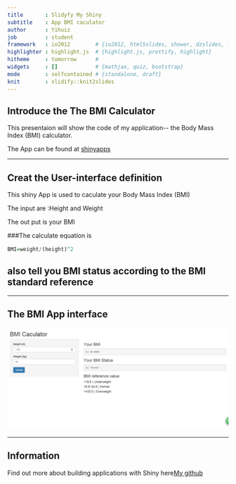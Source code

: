 ```yaml
---
title       : Slidyfy My Shiny
subtitle    : App BMI caculator
author      : Yihuiz
job         : student
framework   : io2012        # {io2012, html5slides, shower, dzslides, ...}
highlighter : highlight.js  # {highlight.js, prettify, highlight}
hitheme     : tomorrow      # 
widgets     : []            # {mathjax, quiz, bootstrap}
mode        : selfcontained # {standalone, draft}
knit        : slidify::knit2slides
---
```


## Introduce the The BMI Calculator

This presentaion will show the code of my application--
the Body Mass Index (BMI) calculator. 

The App can be found at [shinyapps](http://yihuizuo.shinyapps.io/ShinyApp_YihuiZuo)


---
## Creat the User-interface definition 
This shiny App is used to caculate your Body Mass Index (BMI)

The input are :Height  and Weight  

The out put is your BMI

###The calculate equation is 

```r
BMI=weight/(height)^2
```
## also tell you BMI status according to the BMI standard reference



---
## The BMI App interface

![](Graph.JPG) 

---
## Information
Find out more about building applications with Shiny here[My github](https://github.com/Yihuiz/BMIpresentation)




